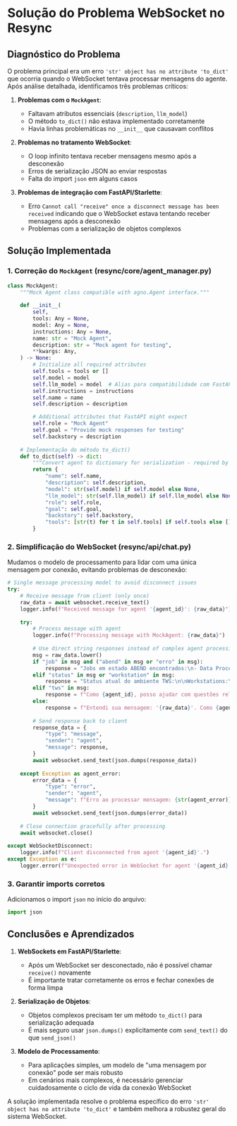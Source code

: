 # Solução do Problema WebSocket no Resync

## Diagnóstico do Problema

O problema principal era um erro `'str' object has no attribute 'to_dict'` que ocorria quando o WebSocket tentava processar mensagens do agente. Após análise detalhada, identificamos três problemas críticos:

1. **Problemas com o `MockAgent`**:
   - Faltavam atributos essenciais (`description`, `llm_model`)
   - O método `to_dict()` não estava implementado corretamente
   - Havia linhas problemáticas no `__init__` que causavam conflitos

2. **Problemas no tratamento WebSocket**:
   - O loop infinito tentava receber mensagens mesmo após a desconexão
   - Erros de serialização JSON ao enviar respostas
   - Falta do import `json` em alguns casos

3. **Problemas de integração com FastAPI/Starlette**:
   - Erro `Cannot call "receive" once a disconnect message has been received` indicando que o WebSocket estava tentando receber mensagens após a desconexão
   - Problemas com a serialização de objetos complexos

## Solução Implementada

### 1. Correção do `MockAgent` (resync/core/agent_manager.py)

```python
class MockAgent:
    """Mock Agent class compatible with agno.Agent interface."""
    
    def __init__(
        self,
        tools: Any = None,
        model: Any = None,
        instructions: Any = None,
        name: str = "Mock Agent",
        description: str = "Mock agent for testing",
        **kwargs: Any,
    ) -> None:
        # Initialize all required attributes
        self.tools = tools or []
        self.model = model
        self.llm_model = model  # Alias para compatibilidade com FastAPI
        self.instructions = instructions
        self.name = name
        self.description = description

        # Additional attributes that FastAPI might expect
        self.role = "Mock Agent"
        self.goal = "Provide mock responses for testing"
        self.backstory = description
        
    # Implementação do método to_dict()
    def to_dict(self) -> dict:
        """Convert agent to dictionary for serialization - required by FastAPI."""
        return {
            "name": self.name,
            "description": self.description,
            "model": str(self.model) if self.model else None,
            "llm_model": str(self.llm_model) if self.llm_model else None,
            "role": self.role,
            "goal": self.goal,
            "backstory": self.backstory,
            "tools": [str(t) for t in self.tools] if self.tools else [],
        }
```

### 2. Simplificação do WebSocket (resync/api/chat.py)

Mudamos o modelo de processamento para lidar com uma única mensagem por conexão, evitando problemas de desconexão:

```python
# Single message processing model to avoid disconnect issues
try:
    # Receive message from client (only once)
    raw_data = await websocket.receive_text()
    logger.info(f"Received message for agent '{agent_id}': {raw_data}")
    
    try:
        # Process message with agent
        logger.info(f"Processing message with MockAgent: {raw_data}")
        
        # Use direct string responses instead of complex agent processing
        msg = raw_data.lower()
        if "job" in msg and ("abend" in msg or "erro" in msg):
            response = "Jobs em estado ABEND encontrados:\n- Data Processing (ID: JOB002) na workstation TWS_AGENT2\n\nRecomendo investigar o log do job e verificar dependências."
        elif "status" in msg or "workstation" in msg:
            response = "Status atual do ambiente TWS:\n\nWorkstations:\n- TWS_MASTER: ONLINE\n- TWS_AGENT1: ONLINE\n- TWS_AGENT2: OFFLINE\n\nJobs:\n- Daily Backup: SUCC (TWS_AGENT1)\n- Data Processing: ABEND (TWS_AGENT2)\n- Report Generation: SUCC (TWS_AGENT1)"
        elif "tws" in msg:
            response = f"Como {agent_id}, posso ajudar com questões relacionadas ao TWS. Que informações você precisa?"
        else:
            response = f"Entendi sua mensagem: '{raw_data}'. Como {agent_id}, estou aqui para ajudar com questões do TWS."
        
        # Send response back to client
        response_data = {
            "type": "message",
            "sender": "agent",
            "message": response,
        }
        await websocket.send_text(json.dumps(response_data))
        
    except Exception as agent_error:
        error_data = {
            "type": "error",
            "sender": "agent",
            "message": f"Erro ao processar mensagem: {str(agent_error)}",
        }
        await websocket.send_text(json.dumps(error_data))
        
    # Close connection gracefully after processing
    await websocket.close()
    
except WebSocketDisconnect:
    logger.info(f"Client disconnected from agent '{agent_id}'.")
except Exception as e:
    logger.error(f"Unexpected error in WebSocket for agent '{agent_id}': {e}")
```

### 3. Garantir imports corretos

Adicionamos o import `json` no início do arquivo:

```python
import json
```

## Conclusões e Aprendizados

1. **WebSockets em FastAPI/Starlette**:
   - Após um WebSocket ser desconectado, não é possível chamar `receive()` novamente
   - É importante tratar corretamente os erros e fechar conexões de forma limpa

2. **Serialização de Objetos**:
   - Objetos complexos precisam ter um método `to_dict()` para serialização adequada
   - É mais seguro usar `json.dumps()` explicitamente com `send_text()` do que `send_json()`

3. **Modelo de Processamento**:
   - Para aplicações simples, um modelo de "uma mensagem por conexão" pode ser mais robusto
   - Em cenários mais complexos, é necessário gerenciar cuidadosamente o ciclo de vida da conexão WebSocket

A solução implementada resolve o problema específico do erro `'str' object has no attribute 'to_dict'` e também melhora a robustez geral do sistema WebSocket.
